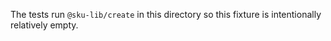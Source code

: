 The tests run `@sku-lib/create` in this directory so this fixture is intentionally relatively empty.
